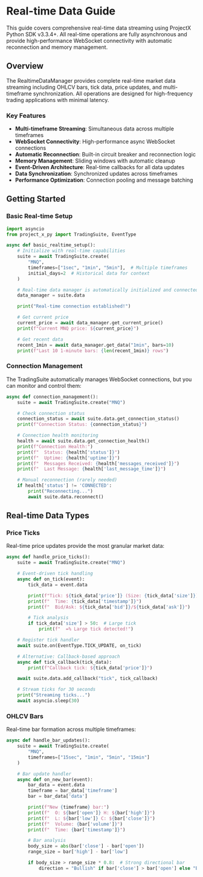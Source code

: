 # Real-time Data Guide

This guide covers comprehensive real-time data streaming using ProjectX Python SDK v3.3.4+. All real-time operations are fully asynchronous and provide high-performance WebSocket connectivity with automatic reconnection and memory management.

## Overview

The RealtimeDataManager provides complete real-time market data streaming including OHLCV bars, tick data, price updates, and multi-timeframe synchronization. All operations are designed for high-frequency trading applications with minimal latency.

### Key Features

- **Multi-timeframe Streaming**: Simultaneous data across multiple timeframes
- **WebSocket Connectivity**: High-performance async WebSocket connections
- **Automatic Reconnection**: Built-in circuit breaker and reconnection logic
- **Memory Management**: Sliding windows with automatic cleanup
- **Event-Driven Architecture**: Real-time callbacks for all data updates
- **Data Synchronization**: Synchronized updates across timeframes
- **Performance Optimization**: Connection pooling and message batching

## Getting Started

### Basic Real-time Setup

```python
import asyncio
from project_x_py import TradingSuite, EventType

async def basic_realtime_setup():
    # Initialize with real-time capabilities
    suite = await TradingSuite.create(
        "MNQ",
        timeframes=["1sec", "1min", "5min"],  # Multiple timeframes
        initial_days=2  # Historical data for context
    )

    # Real-time data manager is automatically initialized and connected
    data_manager = suite.data

    print("Real-time connection established!")

    # Get current price
    current_price = await data_manager.get_current_price()
    print(f"Current MNQ price: ${current_price}")

    # Get recent data
    recent_1min = await data_manager.get_data("1min", bars=10)
    print(f"Last 10 1-minute bars: {len(recent_1min)} rows")
```

### Connection Management

The TradingSuite automatically manages WebSocket connections, but you can monitor and control them:

```python
async def connection_management():
    suite = await TradingSuite.create("MNQ")

    # Check connection status
    connection_status = await suite.data.get_connection_status()
    print(f"Connection Status: {connection_status}")

    # Connection health monitoring
    health = await suite.data.get_connection_health()
    print(f"Connection Health:")
    print(f"  Status: {health['status']}")
    print(f"  Uptime: {health['uptime']}")
    print(f"  Messages Received: {health['messages_received']}")
    print(f"  Last Message: {health['last_message_time']}")

    # Manual reconnection (rarely needed)
    if health['status'] != 'CONNECTED':
        print("Reconnecting...")
        await suite.data.reconnect()
```

## Real-time Data Types

### Price Ticks

Real-time price updates provide the most granular market data:

```python
async def handle_price_ticks():
    suite = await TradingSuite.create("MNQ")

    # Event-driven tick handling
    async def on_tick(event):
        tick_data = event.data

        print(f"Tick: ${tick_data['price']} (Size: {tick_data['size']})")
        print(f"  Time: {tick_data['timestamp']}")
        print(f"  Bid/Ask: ${tick_data['bid']}/${tick_data['ask']}")

        # Tick analysis
        if tick_data['size'] > 50:  # Large tick
            print(f"  =% Large tick detected!")

    # Register tick handler
    await suite.on(EventType.TICK_UPDATE, on_tick)

    # Alternative: Callback-based approach
    async def tick_callback(tick_data):
        print(f"Callback tick: ${tick_data['price']}")

    await suite.data.add_callback("tick", tick_callback)

    # Stream ticks for 30 seconds
    print("Streaming ticks...")
    await asyncio.sleep(30)
```

### OHLCV Bars

Real-time bar formation across multiple timeframes:

```python
async def handle_bar_updates():
    suite = await TradingSuite.create(
        "MNQ",
        timeframes=["15sec", "1min", "5min", "15min"]
    )

    # Bar update handler
    async def on_new_bar(event):
        bar_data = event.data
        timeframe = bar_data['timeframe']
        bar = bar_data['data']

        print(f"New {timeframe} bar:")
        print(f"  O: ${bar['open']} H: ${bar['high']}")
        print(f"  L: ${bar['low']} C: ${bar['close']}")
        print(f"  Volume: {bar['volume']}")
        print(f"  Time: {bar['timestamp']}")

        # Bar analysis
        body_size = abs(bar['close'] - bar['open'])
        range_size = bar['high'] - bar['low']

        if body_size > range_size * 0.8:  # Strong directional bar
            direction = "Bullish" if bar['close'] > bar['open'] else "Bearish"
